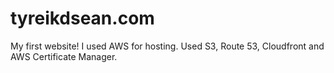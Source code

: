 # tyreikdsean.com

My first website!  I used AWS for hosting.  Used S3, Route 53, Cloudfront and AWS Certificate Manager.
